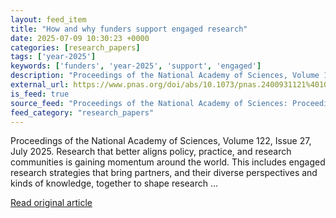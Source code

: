 ```yaml
---
layout: feed_item
title: "How and why funders support engaged research"
date: 2025-07-09 10:30:23 +0000
categories: [research_papers]
tags: ['year-2025']
keywords: ['funders', 'year-2025', 'support', 'engaged']
description: "Proceedings of the National Academy of Sciences, Volume 122, Issue 27, July 2025"
external_url: https://www.pnas.org/doi/abs/10.1073/pnas.2400931121%4010.1073/pnas.2025.122.issue-27?af=R
is_feed: true
source_feed: "Proceedings of the National Academy of Sciences: Proceedings of the National Academy of Sciences: Table of Contents"
feed_category: "research_papers"
---
```


Proceedings of the National Academy of Sciences, Volume 122, Issue 27, July 2025. Research that better aligns policy, practice, and research communities is gaining momentum around the world. This includes engaged research strategies that bring partners, and their diverse perspectives and kinds of knowledge, together to shape research ...

[Read original article](https://www.pnas.org/doi/abs/10.1073/pnas.2400931121%4010.1073/pnas.2025.122.issue-27?af=R)
